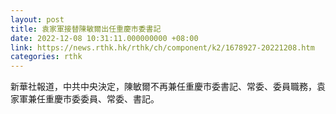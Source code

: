 ```yaml
---
layout: post
title: 袁家軍接替陳敏爾出任重慶市委書記
date: 2022-12-08 10:31:11.000000000 +08:00
link: https://news.rthk.hk/rthk/ch/component/k2/1678927-20221208.htm
categories: rthk
---
```


新華社報道，中共中央決定，陳敏爾不再兼任重慶市委書記、常委、委員職務，袁家軍兼任重慶市委委員、常委、書記。
